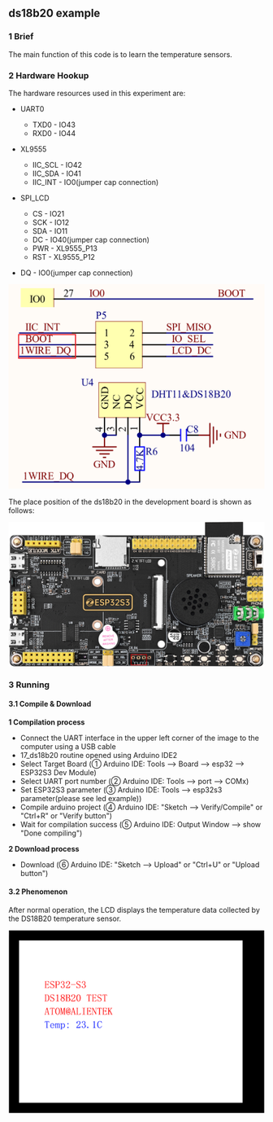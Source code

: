 ## ds18b20 example

### 1 Brief

The main function of this code is to learn the temperature sensors.

### 2 Hardware Hookup

The hardware resources used in this experiment are:

- UART0

	- TXD0 - IO43
	- RXD0 - IO44
- XL9555
	- IIC_SCL - IO42
	- IIC_SDA - IO41
	- IIC_INT - IO0(jumper cap connection)
- SPI_LCD
	- CS - IO21
	- SCK - IO12
	- SDA - IO11
	- DC - IO40(jumper cap connection)
	- PWR - XL9555_P13
	- RST - XL9555_P12
- DQ - IO0(jumper cap connection)

<img src="../../../../1_docs/3_figures/examples/one_wire/ds18b20_sch.png" style="zoom:50%;" />

The place position of the ds18b20 in the development board is shown as follows:

![](../../../../1_docs/3_figures/examples/one_wire/ds18b20_position.png)

### 3 Running

#### 3.1 Compile & Download

**1 Compilation process**

- Connect the UART interface in the upper left corner of the image to the computer using a USB cable
- 17_ds18b20 routine opened using Arduino IDE2
- Select Target Board (① Arduino IDE: Tools --> Board --> esp32 --> ESP32S3 Dev Module)
- Select UART port number (② Arduino IDE: Tools --> port --> COMx)
- Set ESP32S3 parameter (③ Arduino IDE: Tools --> esp32s3 parameter(please see led example))
- Compile arduino project (④ Arduino IDE: "Sketch --> Verify/Compile" or "Ctrl+R" or "Verify button")
- Wait for compilation success (⑤ Arduino IDE: Output Window --> show "Done compiling")

**2 Download process**

- Download (⑥ Arduino IDE: "Sketch --> Upload" or "Ctrl+U" or "Upload button")

#### 3.2 Phenomenon

After normal operation, the LCD displays the temperature data collected by the DS18B20 temperature sensor.

![](../../../../1_docs/3_figures/examples/one_wire/ds18b20_phe.png)